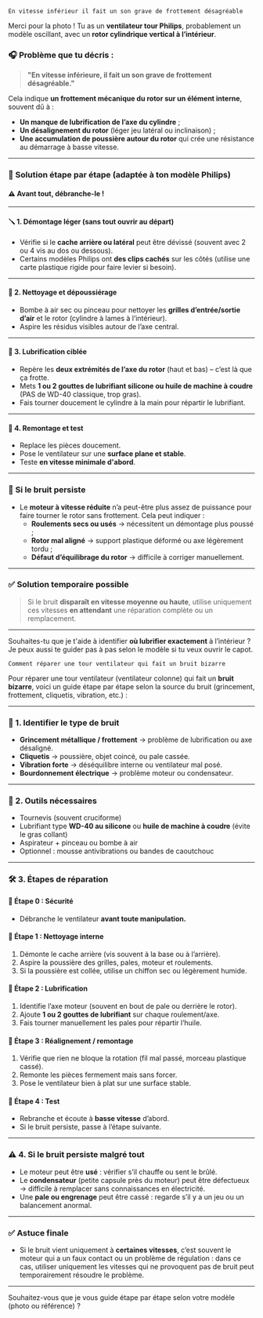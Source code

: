 ```
En vitesse inférieur il fait un son grave de frottement désagréable 
```

Merci pour la photo ! Tu as un **ventilateur tour Philips**, probablement un modèle oscillant, avec un **rotor cylindrique vertical à l’intérieur**.

### 🎧 Problème que tu décris :

> **"En vitesse inférieure, il fait un son grave de frottement désagréable."**

Cela indique **un frottement mécanique du rotor sur un élément interne**, souvent dû à :

- **Un manque de lubrification de l’axe du cylindre** ;
- **Un désalignement du rotor** (léger jeu latéral ou inclinaison) ;
- **Une accumulation de poussière autour du rotor** qui crée une résistance au démarrage à basse vitesse.

------

### 🔧 Solution étape par étape (adaptée à ton modèle Philips)

#### ⚠️ **Avant tout, débranche-le !**

------

#### 🪛 1. **Démontage léger (sans tout ouvrir au départ)**

- Vérifie si le **cache arrière ou latéral** peut être dévissé (souvent avec 2 ou 4 vis au dos ou dessous).
- Certains modèles Philips ont **des clips cachés** sur les côtés (utilise une carte plastique rigide pour faire levier si besoin).

------

#### 🧼 2. **Nettoyage et dépoussiérage**

- Bombe à air sec ou pinceau pour nettoyer les **grilles d’entrée/sortie d’air** et le rotor (cylindre à lames à l’intérieur).
- Aspire les résidus visibles autour de l’axe central.

------

#### 🧴 3. **Lubrification ciblée**

- Repère les **deux extrémités de l’axe du rotor** (haut et bas) – c’est là que ça frotte.
- Mets **1 ou 2 gouttes de lubrifiant silicone ou huile de machine à coudre** (PAS de WD-40 classique, trop gras).
- Fais tourner doucement le cylindre à la main pour répartir le lubrifiant.

------

#### 🧪 4. **Remontage et test**

- Replace les pièces doucement.
- Pose le ventilateur sur une **surface plane et stable**.
- Teste **en vitesse minimale d'abord**.

------

### 🧠 Si le bruit persiste

- Le **moteur à vitesse réduite** n’a peut-être plus assez de puissance pour faire tourner le rotor sans frottement. Cela peut indiquer :
  - **Roulements secs ou usés** → nécessitent un démontage plus poussé ;
  - **Rotor mal aligné** → support plastique déformé ou axe légèrement tordu ;
  - **Défaut d’équilibrage du rotor** → difficile à corriger manuellement.

------

### ✅ Solution temporaire possible

> Si le bruit **disparaît en vitesse moyenne ou haute**, utilise uniquement ces vitesses **en attendant** une réparation complète ou un remplacement.

------

Souhaites-tu que je t'aide à identifier **où lubrifier exactement** à l’intérieur ? Je peux aussi te guider pas à pas selon le modèle si tu veux ouvrir le capot.

```
Comment réparer une tour ventilateur qui fait un bruit bizarre 
```

Pour réparer une tour ventilateur (ventilateur colonne) qui fait un **bruit bizarre**, voici un guide étape par étape selon la source du bruit (grincement, frottement, cliquetis, vibration, etc.) :

------

### 🔎 1. **Identifier le type de bruit**

- **Grincement métallique / frottement** → problème de lubrification ou axe désaligné.
- **Cliquetis** → poussière, objet coincé, ou pale cassée.
- **Vibration forte** → déséquilibre interne ou ventilateur mal posé.
- **Bourdonnement électrique** → problème moteur ou condensateur.

------

### 🧰 2. **Outils nécessaires**

- Tournevis (souvent cruciforme)
- Lubrifiant type **WD-40 au silicone** ou **huile de machine à coudre** (évite le gras collant)
- Aspirateur + pinceau ou bombe à air
- Optionnel : mousse antivibrations ou bandes de caoutchouc

------

### 🛠️ 3. **Étapes de réparation**

#### 🔌 **Étape 0 : Sécurité**

- Débranche le ventilateur **avant toute manipulation.**

#### 🧼 Étape 1 : Nettoyage interne

1. Démonte le cache arrière (vis souvent à la base ou à l’arrière).
2. Aspire la poussière des grilles, pales, moteur et roulements.
3. Si la poussière est collée, utilise un chiffon sec ou légèrement humide.

#### 🧴 Étape 2 : Lubrification

1. Identifie l’axe moteur (souvent en bout de pale ou derrière le rotor).
2. Ajoute **1 ou 2 gouttes de lubrifiant** sur chaque roulement/axe.
3. Fais tourner manuellement les pales pour répartir l’huile.

#### 🔄 Étape 3 : Réalignement / remontage

1. Vérifie que rien ne bloque la rotation (fil mal passé, morceau plastique cassé).
2. Remonte les pièces fermement mais sans forcer.
3. Pose le ventilateur bien à plat sur une surface stable.

#### 🧪 Étape 4 : Test

- Rebranche et écoute à **basse vitesse** d’abord.
- Si le bruit persiste, passe à l’étape suivante.

------

### ⚠️ 4. **Si le bruit persiste malgré tout**

- Le moteur peut être **usé** : vérifier s’il chauffe ou sent le brûlé.
- Le **condensateur** (petite capsule près du moteur) peut être défectueux → difficile à remplacer sans connaissances en électricité.
- Une **pale ou engrenage** peut être cassé : regarde s’il y a un jeu ou un balancement anormal.

------

### ✅ Astuce finale

- Si le bruit vient uniquement à **certaines vitesses**, c’est souvent le moteur qui a un faux contact ou un problème de régulation : dans ce cas, utiliser uniquement les vitesses qui ne provoquent pas de bruit peut temporairement résoudre le problème.

------

Souhaitez-vous que je vous guide étape par étape selon votre modèle (photo ou référence) ?